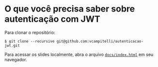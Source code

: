 # O que você precisa saber sobre autenticação com JWT

Para clonar o repositório:

```shell
$ git clone --recursive git@github.com:vcampitelli/autenticacao-jwt.git
```

Para acessar os slides localmente, abra o arquivo [`docs/index.html`](./docs/index.html) em seu navegador.

